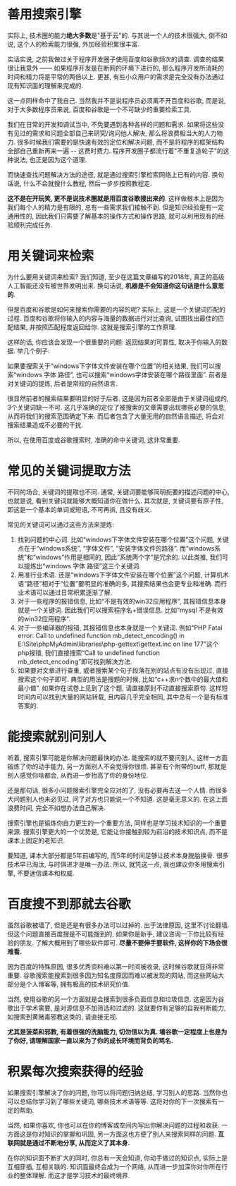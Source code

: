 # 善用搜索引擎
实际上, 技术圈的能力**绝大多数**是"基于云"的. 与其说一个人的技术很强大, 倒不如说, 这个人的检索能力很强, 外加经验积累很丰富.

实话实说, 之前我做过关于程序开发圈子使用百度和谷歌频次的调查. 调查的结果很让我意外 —— 如果程序开发是在断网的环境下进行的, 那么程序开发所消耗的时间和精力将是平常的两倍以上. 更甚, 有些小众用户的需求是完全没有办法通过现有知识面的理解来完成的.

这一点同样命中了我自己. 当然我并不是说程序员必须离不开百度和谷歌, 而是说, 对于大多数程序员来说, 百度和谷歌是一个不可缺少的重要检索工具.

我们在日常的开发和调试当中, 不免要遇到各种各样的问题和需求. 如果将这些没有见过的需求和问题全部自己来研究/询问他人解决, 那么将浪费相当大的人力物力. 很多时候我们需要的是快速有效的定位和解决问题, 而不是将程序的框架结构全部自己重新再来一遍 -- 这费时费力. 程序开发圈子都流行着"不重复造轮子"的这种说法, 也正是因为这个道理.

而快速查找问题解决方法的途径, 就是通过搜索引擎检索网络上已有的内容. 换句话说, 什么不会就搜什么教程, 然后一步步按照教程走.

**这不是在开玩笑, 更不是说技术圈就是用百度谷歌搜出来的**. 这样做根本上是因为我们每个人的精力是有限的, 总有一些需求我们接触不到. 但是知识经验是有一定通用性的, 因此我们只需要了解基本的操作方式和操作思路, 就可以利用现有的经验顺利完成任务.


# 用关键词来检索
为什么要用关键词来检索? 我们知道, 至少在这篇文章编写的2018年, 真正的高级人工智能还没有被世界发明出来. 换句话说, **机器是不会知道你这句话是什么意思的**.

但是百度和谷歌是如何来搜索你需要的内容的呢? 实际上, 这是一个关键词匹配的过程. 百度和谷歌将你输入的内容与海量的数据进行对比查询, 试图找出最佳的匹配结果, 并按照匹配程度返回给你. 这就是搜索引擎的工作原理.

这样的话, 你应该会发现一个很重要的问题: 返回结果的可靠性, 取决于你输入的数据. 举几个例子:

如果要搜索关于“windows下字体文件安装在哪个位置”的相关结果, 我们可以搜索“windows 字体 路径”, 也可以搜索“windows字体安装在哪个路径里面”. 前者是对关键词的提炼, 后者是常规的自然语言.

很显然前者的搜索结果要明显的好于后者. 这是因为前者全部是由于关键词组成的, 3个关键词缺一不可. 这几乎准确的定位了被搜索的文章需要出现哪些必要的信息, 从而将我们的搜索范围确定下来. 而后者包含了大量无用的自然语言描述, 将会对搜索结果造成不必要的干扰.

所以, 在使用百度或谷歌搜索时, 准确的命中关键词, 这非常重要.


# 常见的关键词提取方法
不同的场合, 关键词的提取也不同. 通常, 关键词要能够简明扼要的描述问题的中心, 也就是说, 看到关键词就能够大概知道你在做什么. 其次就是, 关键词要有原子性, 即这是一个基本的单词或短语, 不可再拆, 且没有歧义.

常见的关键词可以通过这些方法来提炼:

  1. 找到问题的中心词. 比如“windows下字体文件安装在哪个位置”这个问题, 关键点在于“windows系统”, “字体文件”, “安装字体文件的路径”. 而“windows系统”和“windows”作用是相同的, 因此“系统两个字”是冗余的. 以此类推, 我们可以提炼出“windows 字体 路径”这三个关键词.
  2. 用准行业术语. 还是“windows下字体文件安装在哪个位置”这个问题, 计算机术语“路径”相对于“位置”要明显的准确的多, 其搜索结果也会更专业和准确. 而行业术语可以通过日常积累逐渐了解.
  3. 对于一些程序的报错信息, 比如“不是有效的win32应用程序”, 其报错信息本身就是一个关键词. 因此我们可以搜索程序名+错误信息. 比如“mysql 不是有效的win32应用程序”.
  4. 对于一些编译器的报错, 其报错信息也本身就是一个关键词. 例如“PHP Fatal error: Call to undefined function mb_detect_encoding() in E:\Site\phpMyAdmin\libraries\php-gettext\gettext.inc on line 177”这个php报错, 我们直接搜索“Call to undefined function mb_detect_encoding”即可找到解决方法.
  5. 如果要对文章进行查重, 或者搜索某个句子段落在别的站点有没有出现过, 直接搜索这个句子即可. 典型的用法是搜题的时候, 比如“c++求n个数中的最大值和最小值”. 如果你在试卷上见到了这个题, 请直接原封不动直接搜索原句. 这样短时间内可以找到大量的网站转载, 且内容几乎完全相同, 其中总有一个是有标准答案的.


# 能搜索就别问别人
听着, 搜索引擎可能是你解决问题最快的办法. 能搜索的就不要问别人, 这样一方面锻炼了你的动手能力, 另一方面别人不会觉得你很烦. 甚至有个附带的buff, 那就是别人感觉你啥都会, 从而进一步抬高了你的身份地位.

还是那句话, 很多小问题搜索引擎完全应对的了, 没有必要再去送一个人情. 而很多大问题别人也未必见过, 问了对方也只能说一个不知道. 这是毫无意义的. 在这上面浪费时间, 完全不如想办法自己解决.

搜索引擎也是锻炼你自力更生的一个重要方法, 同样也是学习技术知识的一个重要来源. 搜索引擎更大的一个优势是, 它能让你接触到较为前沿的技术知识点, 而不是课本上固定的老知识.

要知道, 课本大部分都是5年前编写的, 而5年的时间足够让技术本身脱胎换骨. 很多技术早已淘汰, 与时俱进才是唯一办法. 所以, 就凭这一点, 我也建议你多用搜索引擎, 不要迷信课本和权威.


# 百度搜不到那就去谷歌
虽然谷歌被墙了, 但是还是有很多办法可以过掉的. 出于法律原因, 这里不讨论翻墙. 但这个问题直接百度搜是不可能搜到的, 如果你是新手, 建议咨询一下你比较有经验的朋友. 了解大概用到了哪些软件即可. **尽量不要伸手要软件, 这样你的下场会很难看.**

因为百度的特殊原因, 很多优秀资料难以第一时间被收录, 这时候谷歌就显得非常重要. 谷歌搜索能搜索到很多因为知名度原因而难以被发现的网站, 而这些网站大部分是个人博客等, 拥有极高的技术研究价值.

当然, 使用谷歌的另一个方面就是会搜索到很多负面信息和垃圾信息. 这是因为谷歌出于学术需要, 是对源信息不加筛选和过滤的. 这就要你有足够的自我判断能力, 如搜索到黄赌毒邪教这类的, 请直接无视.

**尤其是菠菜和邪教, 有着很强的洗脑能力, 切勿信以为真. 墙谷歌一定程度上也是为了你好, 请理解国家一直以来为了你的成长环境而背负的骂名.**


# 积累每次搜索获得的经验
如果搜索引擎解决了你的问题, 你可以将问题归纳总结, 学习别人的思路. 当然你也可以总结你学习到了哪些关键词, 哪些技术术语等等. 这将对你的下一次搜索有一定的帮助.

当然, 如果你喜欢, 你也可以在你的博客或空间内写出你解决问题的过程和收获. 一方面这是你对知识的掌握和巩固, 另一方面这也方便了别人来搜索同样的问题. **互联网就是通过不断地分享, 从而定义了其本身.**

在你的知识面不断扩大的同时, 你总有一天会知道, 你动手做过的知识点, 实际上是互相穿插, 互相关联的. 知识面最终会成为一个网络, 从而进一步加深你对你所在行业的整体理解. 而这才是学习技术的最终境界.
